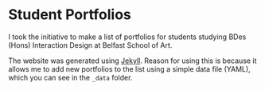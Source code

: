 Student Portfolios
======

I took the initiative to make a list of portfolios for students studying BDes (Hons) Interaction Design at Belfast School of Art.

The website was generated using [Jekyll](http://jekyllrb.com). Reason for using this is because it allows me to add new portfolios to the list using a simple data file (YAML), which you can see in the `_data` folder.
